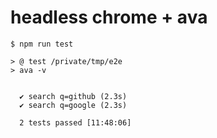# headless chrome + ava

```
$ npm run test

> @ test /private/tmp/e2e
> ava -v


  ✔ search q=github (2.3s)
  ✔ search q=google (2.3s)

  2 tests passed [11:48:06]
```
